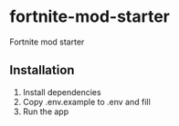 # fortnite-mod-starter

Fortnite mod starter


## Installation

1. Install dependencies
2. Copy .env.example to .env and fill
3. Run the app
